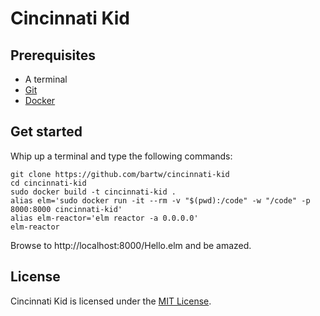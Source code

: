 # Cincinnati Kid

## Prerequisites

- A terminal
- [Git](https://git-scm.com/)
- [Docker](https://www.docker.com/)

## Get started

Whip up a terminal and type the following commands:

```shell
git clone https://github.com/bartw/cincinnati-kid
cd cincinnati-kid
sudo docker build -t cincinnati-kid .
alias elm='sudo docker run -it --rm -v "$(pwd):/code" -w "/code" -p 8000:8000 cincinnati-kid'
alias elm-reactor='elm reactor -a 0.0.0.0'
elm-reactor
```

Browse to http://localhost:8000/Hello.elm and be amazed.

## License

Cincinnati Kid is licensed under the [MIT License](LICENSE).